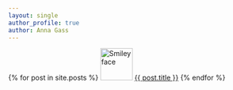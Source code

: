 ```yaml
---
layout: single
author_profile: true
author: Anna Gass
---
```


<div>
    {% for post in site.posts %}
      <img src="/assets/images/{{post.image}}.jpg" alt="Smiley face" height="65" width="65">
      <a href="{{ post.url }}">{{ post.title }}</a>
    {% endfor %}
  </div>